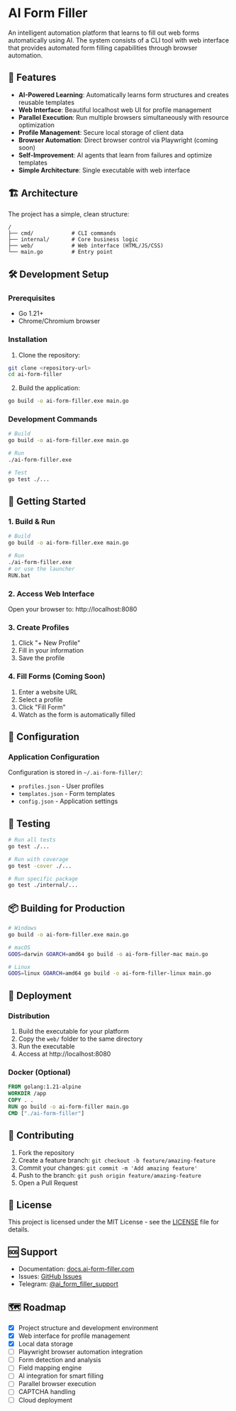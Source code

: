 # AI Form Filler

An intelligent automation platform that learns to fill out web forms automatically using AI. The system consists of a CLI tool with web interface that provides automated form filling capabilities through browser automation.

## 🚀 Features

- **AI-Powered Learning**: Automatically learns form structures and creates reusable templates
- **Web Interface**: Beautiful localhost web UI for profile management
- **Parallel Execution**: Run multiple browsers simultaneously with resource optimization
- **Profile Management**: Secure local storage of client data
- **Browser Automation**: Direct browser control via Playwright (coming soon)
- **Self-Improvement**: AI agents that learn from failures and optimize templates
- **Simple Architecture**: Single executable with web interface

## 🏗️ Architecture

The project has a simple, clean structure:

```
/
├── cmd/            # CLI commands
├── internal/       # Core business logic
├── web/            # Web interface (HTML/JS/CSS)
└── main.go         # Entry point
```

## 🛠️ Development Setup

### Prerequisites

- Go 1.21+
- Chrome/Chromium browser

### Installation

1. Clone the repository:
```bash
git clone <repository-url>
cd ai-form-filler
```

2. Build the application:
```bash
go build -o ai-form-filler.exe main.go
```

### Development Commands

```bash
# Build
go build -o ai-form-filler.exe main.go

# Run
./ai-form-filler.exe

# Test
go test ./...
```

## 🎯 Getting Started

### 1. Build & Run

```bash
# Build
go build -o ai-form-filler.exe main.go

# Run
./ai-form-filler.exe
# or use the launcher
RUN.bat
```

### 2. Access Web Interface

Open your browser to: http://localhost:8080

### 3. Create Profiles

1. Click "+ New Profile"
2. Fill in your information
3. Save the profile

### 4. Fill Forms (Coming Soon)

1. Enter a website URL
2. Select a profile
3. Click "Fill Form"
4. Watch as the form is automatically filled

## 🔧 Configuration

### Application Configuration

Configuration is stored in `~/.ai-form-filler/`:

- `profiles.json` - User profiles
- `templates.json` - Form templates
- `config.json` - Application settings

## 🧪 Testing

```bash
# Run all tests
go test ./...

# Run with coverage
go test -cover ./...

# Run specific package
go test ./internal/...
```

## 📦 Building for Production

```bash
# Windows
go build -o ai-form-filler.exe main.go

# macOS
GOOS=darwin GOARCH=amd64 go build -o ai-form-filler-mac main.go

# Linux
GOOS=linux GOARCH=amd64 go build -o ai-form-filler-linux main.go
```

## 🚀 Deployment

### Distribution

1. Build the executable for your platform
2. Copy the `web/` folder to the same directory
3. Run the executable
4. Access at http://localhost:8080

### Docker (Optional)

```dockerfile
FROM golang:1.21-alpine
WORKDIR /app
COPY . .
RUN go build -o ai-form-filler main.go
CMD ["./ai-form-filler"]
```

## 🤝 Contributing

1. Fork the repository
2. Create a feature branch: `git checkout -b feature/amazing-feature`
3. Commit your changes: `git commit -m 'Add amazing feature'`
4. Push to the branch: `git push origin feature/amazing-feature`
5. Open a Pull Request

## 📄 License

This project is licensed under the MIT License - see the [LICENSE](LICENSE) file for details.

## 🆘 Support

- Documentation: [docs.ai-form-filler.com](https://docs.ai-form-filler.com)
- Issues: [GitHub Issues](https://github.com/ai-form-filler/issues)
- Telegram: [@ai_form_filler_support](https://t.me/ai_form_filler_support)

## 🗺️ Roadmap

- [x] Project structure and development environment
- [x] Web interface for profile management
- [x] Local data storage
- [ ] Playwright browser automation integration
- [ ] Form detection and analysis
- [ ] Field mapping engine
- [ ] AI integration for smart filling
- [ ] Parallel browser execution
- [ ] CAPTCHA handling
- [ ] Cloud deployment
